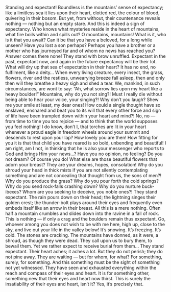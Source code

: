 Standing and expectant! Boundless is the mountains’ sense of expectancy; like a
limitless sea it lies upon their heart, clotted red, the colour of blood, quivering in their
bosom. But yet, from without, their countenance reveals nothing — nothing but an empty
stare. And this is indeed a sign of expectancy. Who knows what mysteries reside in the
heart of mountains, what fire boils within and spills out?
O mountains, mountains! What is it, who is it that you await? Can it be that you have a
beloved, for a long while unseen? Have you lost a son perhaps? Perhaps you have a
brother or a mother who has journeyed far and of whom no news has reached you?
Answer comes there none! They stand with brow unruffled. Expectant in the past,
expectant now, and again in the future expectancy will be their lot. What will dry up that
sea of expectation in their heart? It has no end, no fulfilment, like a deity…
When every living creature, every insect, the grass, flowers, river and the restless,
unwearying breeze fall asleep, then and only then will they breathe a heavy sigh and shed
a tear. We, mankind, in such circumstances, are wont to say: “Ah, what sorrow lies upon
my heart like a heavy boulder!”
Mountains, why do you not sing?! Must I really die without being able to hear your
voice, your singing?! Why don’t you laugh? Shew me your smile at least, my dear ones!
How could a single thought have so enslaved, ensnared and beat you to its will that every
other force and sign of life have been trampled down within your heart and mind?! No,
no — from time to time you too rejoice — and to think that the world supposes you feel
nothing! I do know, don’t I, that torches are lit in your heart whenever a proud eagle in
freedom wheels around your summit and descends to rest upon your lap? How lovely you
are then! How fitting for you it is that that child you have reared is so bold, unbending
and beautiful! I am right, am I not, in thinking that he is also your messenger who reports
to God and brings Him your news…?
Have you no opinion, no feeling? Do you not dream? Of course you do! What else are
those beautiful flowers that adorn your breast? They are your dreams, hopes, consolation! 
Why do you shroud your head in thick mists if you are not silently contemplating
something and are not concealing that thought from us, the sons of men?! Why do you
produce the grass? Why do you pour forth the cold springs? Why do you send rock-falls
crashing down? Why do you nurture buck-ibexes? Whom are you seeking to deceive, you
noble ones?!
They stand expectant. The rain pours down on their head; the lightning singes their
golden crest; the thunder-bolt plays around their eyes and frequently even embeds itself
like an arrow in their breast. All this is a mere nothing. Often half a mountain crumbles
and slides down into the ravine in a fall of rock. This is nothing — if only a crag and the
boulders remain thus expectant. Go, whoever among you does not wish to be with me
here, high up, close to the sky, and live out your life in the valley below!
It’s snowing. It’s freezing. It’s cold. The stones are cracking. The mountains have
donned, as it were, a shroud, as though they were dead. They call upon us to bury them,
to bewail them. Yet we rather expect to receive burial from them…
They stand expectant. Their heart aches; it aches a lot. But they do not perish; they do
not pine away. They are waiting — but for whom, for what? For something, surely, for
something. And this something must be the sight of something not yet witnessed. They
have seen and exhausted everything within the reach and compass of their eyes and heart.
It is for something other, something new that their eyes and heart now thirst. This is
surely the insatiability of their eyes and heart, isn’t it? Yes, it’s precisely that.